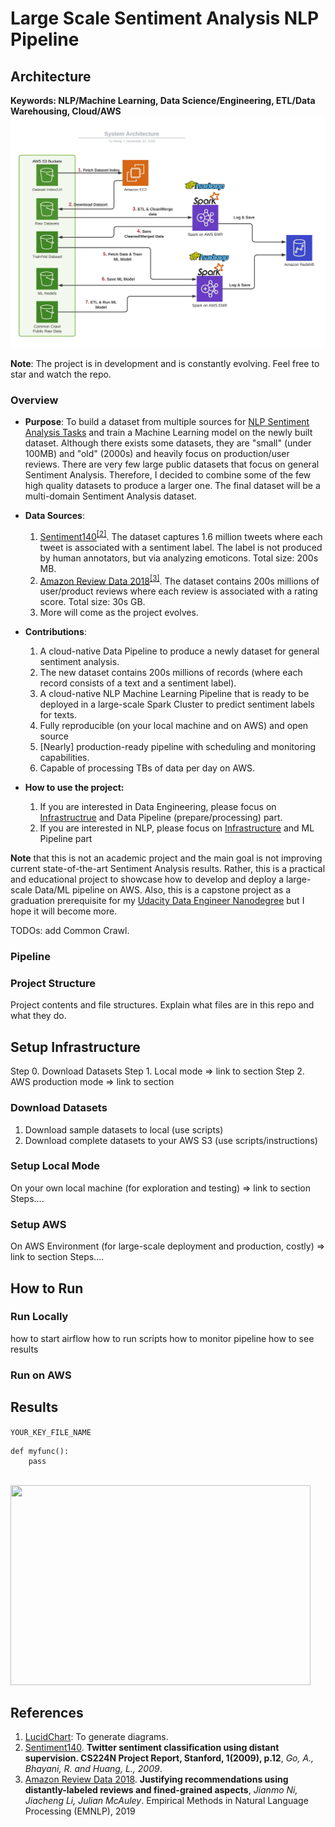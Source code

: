 # Large Scale Sentiment Analysis NLP Pipeline

## Architecture
**Keywords: NLP/Machine Learning, Data Science/Engineering, ETL/Data Warehousing, Cloud/AWS** 
<img src="assets/images/architecture.jpeg" align="centre">

**Note**: The project is in development and is constantly evolving. Feel free to star and watch the repo.

### Overview
- **Purpose**: To build a dataset from multiple sources for [NLP Sentiment Analysis Tasks](https://en.wikipedia.org/wiki/Sentiment_analysis) and train a Machine Learning model on the newly 
built dataset. Although there exists some datasets, they are "small" (under 100MB) and "old" (2000s) and heavily focus on production/user reviews. There are very few large public datasets that focus on general Sentiment Analysis. Therefore, I decided to combine some of the few high quality datasets to produce a larger one. The final dataset will 
be a multi-domain Sentiment Analysis dataset.<br/>

- **Data Sources**: 
	1. [Sentiment140](https://www.kaggle.com/datasets?search=text+classification)<sup>[[2]](#references)</sup>. The dataset captures 1.6 million tweets where each tweet is associated with a sentiment label. The label is not produced by human annotators, but via analyzing emoticons. Total size: 200s MB.
	2. [Amazon Review Data 2018](https://nijianmo.github.io/amazon/index.html)<sup>[[3]](#eferences)</sup>. The dataset contains 200s millions of user/product reviews where each review is associated with a rating score. Total size: 30s GB.
	3. More will come as the project evolves. 

- **Contributions**:
	1. A cloud-native Data Pipeline to produce a newly dataset for general sentiment analysis.
	2. The new dataset contains 200s millions of records (where each record consists of a text and a sentiment label).
	3. A cloud-native NLP Machine Learning Pipeline that is ready to be deployed in a large-scale Spark Cluster to predict sentiment labels for texts.
	4. Fully reproducible (on your local machine and on AWS) and open source
	5. [Nearly] production-ready pipeline with scheduling and monitoring capabilities.
	6. Capable of processing TBs of data per day on AWS.

- **How to use the project:**
	1. If you are interested in Data Engineering, please focus on [Infrastructrue](#setup-infrastructure) and Data Pipeline (prepare/processing) part.
	2. If you are interested in NLP, please focus on [Infrastructure](#setup-infrastructure) and ML Pipeline part

**Note** that this is not an academic project and the main goal is not improving current state-of-the-art Sentiment Analysis results. Rather, this is a practical and 
educational project to showcase how to develop and deploy a large-scale Data/ML pipeline on AWS. Also, this is a capstone project as a graduation prerequisite for my [Udacity 
Data Engineer Nanodegree](https://www.udacity.com/course/data-engineer-nanodegree--nd027) but I hope it will become more.

TODOs: add Common Crawl. 

### Pipeline 

### Project Structure
Project contents and file structures.
Explain what files are in this repo and what they do.

## Setup Infrastructure
Step 0. Download Datasets
Step 1. Local mode => link to section
Step 2. AWS production mode => link to section

### Download Datasets
1. Download sample datasets to local (use scripts)
2. Download complete datasets to your AWS S3 (use scripts/instructions)

### Setup Local Mode
On your own local machine (for exploration and testing) => link to section
Steps....

### Setup AWS
On AWS Environment (for large-scale deployment and production, costly) => link to section
Steps....


## How to Run

### Run Locally
how to start airflow
how to run scripts
how to monitor pipeline
how to see results

### Run on AWS


## Results

``YOUR_KEY_FILE_NAME``

```
def myfunc():
	pass
```

<br    ><img src="assets/images/architecture.jpg" width="480" height="320" align="centre">

## References
1. [LucidChart](www.lucidchart.com): To generate diagrams.
2. [Sentiment140](https://www.kaggle.com/datasets?search=text+classification). **Twitter sentiment classification using distant supervision. CS224N Project Report, Stanford, 1(2009), p.12**, *Go, A., Bhayani, R. and Huang, L., 2009*. 
3. [Amazon Review Data 2018](https://nijianmo.github.io/amazon/index.html). **Justifying recommendations using distantly-labeled reviews and fined-grained aspects**, *Jianmo Ni, Jiacheng Li, Julian McAuley*. Empirical Methods in Natural Language Processing (EMNLP), 2019